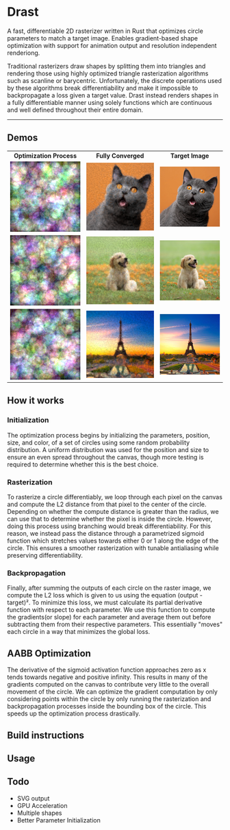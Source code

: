 # Drast
A fast, differentiable 2D rasterizer written in Rust that optimizes circle parameters to match a target image. Enables gradient-based shape optimization with support for animation output and resolution independent renderiong.

Traditional rasterizers draw shapes by splitting them into triangles and rendering those using highly optimized triangle rasterization algorithms such as scanline or barycentric. Unfortunately, the discrete operations used by these algorithms break differentiability and make it impossible to backpropagate a loss given a target value. Drast instead renders shapes in a fully differentiable manner using solely functions which are continuous and well defined throughout their entire domain.

---
## Demos
<table>
	<tr>
		<td align="center"><strong>Optimization Process</strong></td>
		<td align="center"><strong>Fully Converged</strong></td>
  	<td align="center"><strong>Target Image</strong></td>
	</tr>
	<tr>
		<td align="center"><img src="images/cat/animation.gif"/></td>
		<td align="center"><img src="images/cat/converged.png"/></td>
		<td align="center"><img src="images/cat/target.png"/></td>
	</tr>
	<tr>
		<td align="center"><img src="images/puppy/animation.gif"/></td>
		<td align="center"><img src="images/puppy/converged.png"/></td>
		<td align="center"><img src="images/puppy/target.png"/></td>
	</tr>
	<tr>
		<td align="center"><img src="images/paris/animation.gif"/></td>
		<td align="center"><img src="images/paris/converged.png"/></td>
		<td align="center"><img src="images/paris/target.png"/></td>
	</tr>
</table>

## How it works

### Initialization
The optimization process begins by initializing the parameters, position, size, and color, of a set of circles using some random probability distribution. A uniform distribution was used for the position and size to ensure an even spread throughout the canvas, though more testing is required to determine whether this is the best choice.

### Rasterization
To rasterize a circle differentiably, we loop through each pixel on the canvas and compute the L2 distance from that pixel to the center of the circle. Depending on whether the compute distance is greater than the radius, we can use that to determine whether the pixel is inside the circle. However, doing this process using branching would break differentiability. For this reason, we instead pass the distance through a parametrized sigmoid function which stretches values towards either 0 or 1 along the edge of the circle. This ensures a smoother rasterization with tunable antialiasing while preserving differentiability.

### Backpropagation
Finally, after summing the outputs of each circle on the raster image, we compute the L2 loss which is given to us using the equation (output - target)². To minimize this loss, we must calculate its partial derivative function with respect to each parameter. We use this function to compute the gradients(or slope) for each parameter and average them out before subtracting them from their respective parameters. This essentially "moves" each circle in a way that minimizes the global loss.

## AABB Optimization
The derivative of the sigmoid activation function approaches zero as x tends towards negative and positive infinity. This results in many of the gradients computed on the canvas to contribute very little to the overall movement of the circle. We can optimize the gradient computation by only considering points within the circle by only running the rasterization and backpropagation processes inside the bounding box of the circle. This speeds up the optimization process drastically.

## Build instructions

## Usage


## Todo
- SVG output
- GPU Acceleration
- Multiple shapes
- Better Parameter Initialization
